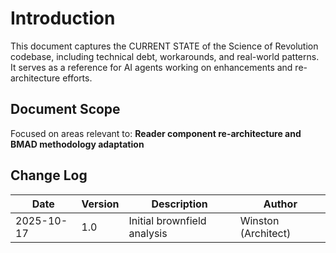 # Introduction

This document captures the CURRENT STATE of the Science of Revolution codebase, including technical debt, workarounds, and real-world patterns. It serves as a reference for AI agents working on enhancements and re-architecture efforts.

## Document Scope

Focused on areas relevant to: **Reader component re-architecture and BMAD methodology adaptation**

## Change Log

| Date   | Version | Description                 | Author    |
| ------ | ------- | --------------------------- | --------- |
| 2025-10-17 | 1.0     | Initial brownfield analysis | Winston (Architect) |
